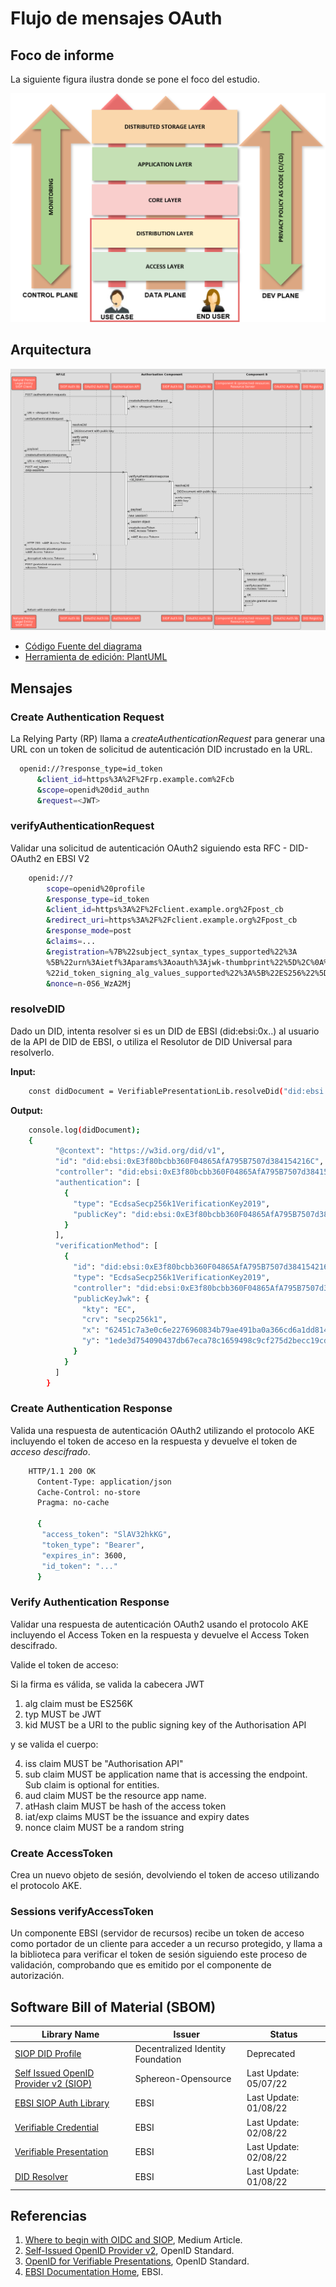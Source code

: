 # Flujo de mensajes OAuth

## Foco de informe

La siguiente figura ilustra donde se pone el foco del estudio.

   ![alt text](./img/focus.png "Focus")

## Arquitectura

   ![alt text](./img/did-oidc_siop_v2.png "Focus")

- [Código Fuente del diagrama](./img/DID-OIDC_SIOP_sequence_diagram.txt)
- [Herramienta de edición: PlantUML](https://plantuml.com/)

## Mensajes

### Create Authentication Request

La Relying Party (RP) llama a *createAuthenticationRequest* para generar una URL con un token de solicitud de autenticación DID incrustado en la URL.

```bash
  openid://?response_type=id_token
      &client_id=https%3A%2F%2Frp.example.com%2Fcb
      &scope=openid%20did_authn
      &request=<JWT>
```

### verifyAuthenticationRequest

Validar una solicitud de autenticación OAuth2 siguiendo esta RFC - DID-OAuth2 en EBSI V2

```bash
    openid://?
        scope=openid%20profile
        &response_type=id_token
        &client_id=https%3A%2F%2Fclient.example.org%2Fpost_cb
        &redirect_uri=https%3A%2F%2Fclient.example.org%2Fpost_cb
        &response_mode=post
        &claims=...
        &registration=%7B%22subject_syntax_types_supported%22%3A
        %5B%22urn%3Aietf%3Aparams%3Aoauth%3Ajwk-thumbprint%22%5D%2C%0A%20%20%20%20
        %22id_token_signing_alg_values_supported%22%3A%5B%22ES256%22%5D%7D
        &nonce=n-0S6_WzA2Mj
```

### resolveDID

Dado un DID, intenta resolver si es un DID de EBSI (did:ebsi:0x..) al usuario de la API de DID de EBSI, o utiliza el Resolutor de DID Universal para resolverlo.

**Input:**

```bash
    const didDocument = VerifiablePresentationLib.resolveDid("did:ebsi:0xE3f80bcbb360F04865AfA795B7507d384154216C");
```

**Output:**

```bash
    console.log(didDocument);
    {
          "@context": "https://w3id.org/did/v1",
          "id": "did:ebsi:0xE3f80bcbb360F04865AfA795B7507d384154216C",
          "controller": "did:ebsi:0xE3f80bcbb360F04865AfA795B7507d384154216C",
          "authentication": [
            {
              "type": "EcdsaSecp256k1VerificationKey2019",
              "publicKey": "did:ebsi:0xE3f80bcbb360F04865AfA795B7507d384154216C#key-1"
            }
          ],
          "verificationMethod": [
            {
              "id": "did:ebsi:0xE3f80bcbb360F04865AfA795B7507d384154216C#key-1",
              "type": "EcdsaSecp256k1VerificationKey2019",
              "controller": "did:ebsi:0xE3f80bcbb360F04865AfA795B7507d384154216C",
              "publicKeyJwk": {
                "kty": "EC",
                "crv": "secp256k1",
                "x": "62451c7a3e0c6e2276960834b79ae491ba0a366cd6a1dd814571212ffaeaaf5a",
                "y": "1ede3d754090437db67eca78c1659498c9cf275d2becc19cdc8f1ef76b9d8159"
              }
            }
          ]
        }
```

### Create Authentication Response

Valida una respuesta de autenticación OAuth2 utilizando el protocolo AKE incluyendo el token de acceso en la respuesta y devuelve el token de *acceso descifrado*.

```bash
    HTTP/1.1 200 OK
      Content-Type: application/json
      Cache-Control: no-store
      Pragma: no-cache

      {
       "access_token": "SlAV32hkKG",
       "token_type": "Bearer",
       "expires_in": 3600,
       "id_token": "..."
      }
```

### Verify Authentication Response

Validar una respuesta de autenticación OAuth2 usando el protocolo AKE incluyendo el Access Token en la respuesta y devuelve el Access Token descifrado.

Valide el token de acceso:

Si la firma es válida, se valida la cabecera JWT

1. alg claim must be ES256K
2. typ MUST be JWT
3. kid MUST be a URI to the public signing key of the Authorisation API

y se valida el cuerpo:

4. iss claim MUST be "Authorisation API"
5. sub claim MUST be application name that is accessing the endpoint. Sub claim is optional for entities.
6. aud claim MUST be the resource app name.
7. atHash claim MUST be hash of the access token
8. iat/exp claims MUST be the issuance and expiry dates
9.  nonce claim MUST be a random string


### Create AccessToken

Crea un nuevo objeto de sesión, devolviendo el token de acceso utilizando el protocolo AKE.


### Sessions verifyAccessToken

Un componente EBSI (servidor de recursos) recibe un token de acceso como portador de un cliente para acceder a un recurso protegido, y llama a la biblioteca para verificar el token de sesión siguiendo este proceso de validación, comprobando que es emitido por el componente de autorización.

## Software Bill of Material (SBOM)

| Library Name          |        Issuer                    |   Status              |
|-----------------------|----------------------------------|-----------------------|
|[SIOP DID Profile](https://github.com/decentralized-identity/did-siop) | Decentralized Identity Foundation | Deprecated            |
|[Self Issued OpenID Provider v2 (SIOP)](https://github.com/Sphereon-Opensource/did-auth-siop)| Sphereon-Opensource| Last Update: 05/07/22 |
|[EBSI SIOP Auth Library](https://www.npmjs.com/package/@cef-ebsi/siop-auth)| EBSI                              | Last Update: 01/08/22 |
|[Verifiable Credential](https://www.npmjs.com/package/@cef-ebsi/verifiable-credential)| EBSI                              | Last Update: 02/08/22 |
|[Verifiable Presentation](https://www.npmjs.com/package/@cef-ebsi/verifiable-presentation)| EBSI                              | Last Update: 02/08/22 |
|[DID Resolver](https://www.npmjs.com/package/@cef-ebsi/ebsi-did-resolver)           | EBSI                              | Last Update: 01/08/22 |

## Referencias

1. [Where to begin with OIDC and SIOP](https://medium.com/decentralized-identity/where-to-begin-with-oidc-and-siop-7dd186c89796), Medium Article.
2. [Self-Issued OpenID Provider v2](https://openid.net/specs/openid-connect-self-issued-v2-1_0.html), OpenID Standard.
3. [OpenID for Verifiable Presentations](https://openid.net/specs/openid-4-verifiable-presentations-1_0.html), OpenID Standard.
4. [EBSI Documentation Home](https://ec.europa.eu/digital-building-blocks/wikis/display/EBSIDOC), EBSI.